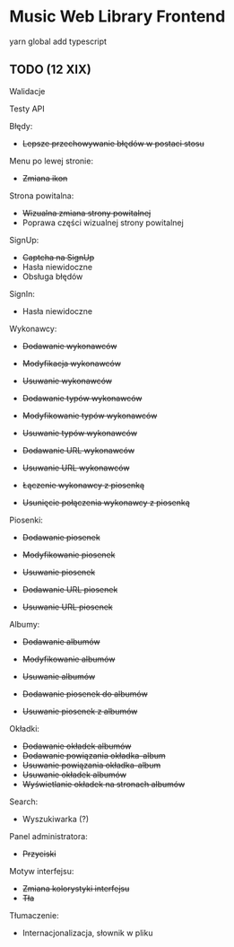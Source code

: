 # Music Web Library Frontend

yarn global add typescript

## TODO (12 XIX)

Walidacje

Testy API

Błędy:
* ~~Lepsze przechowywanie błędów w postaci stosu~~

Menu po lewej stronie:
* ~~Zmiana ikon~~

Strona powitalna:
* ~~Wizualna zmiana strony powitalnej~~
* Poprawa części wizualnej strony powitalnej

SignUp:
* ~~Captcha na SignUp~~
* Hasła niewidoczne
* Obsługa błędów

SignIn:
* Hasła niewidoczne

Wykonawcy:
* ~~Dodawanie wykonawców~~
* ~~Modyfikacja wykonawców~~
* ~~Usuwanie wykonawców~~

* ~~Dodawanie typów wykonawców~~
* ~~Modyfikowanie typów wykonawców~~
* ~~Usuwanie typów wykonawców~~

* ~~Dodawanie URL wykonawców~~
* ~~Usuwanie URL wykonawców~~

* ~~Łączenie wykonawcy z piosenką~~
* ~~Usunięcie połączenia wykonawcy z piosenką~~

Piosenki:
* ~~Dodawanie piosenek~~
* ~~Modyfikowanie piosenek~~
* ~~Usuwanie piosenek~~

* ~~Dodawanie URL piosenek~~
* ~~Usuwanie URL piosenek~~

Albumy:
* ~~Dodawanie albumów~~
* ~~Modyfikowanie albumów~~
* ~~Usuwanie albumów~~

* ~~Dodawanie piosenek do albumów~~
* ~~Usuwanie piosenek z albumów~~

Okładki:
* ~~Dodawanie okładek albumów~~
* ~~Dodawanie powiązania okładka-album~~
* ~~Usuwanie powiązania okładka-album~~
* ~~Usuwanie okładek albumów~~
* ~~Wyświetlanie okładek na stronach albumów~~

Search:
* Wyszukiwarka (?)

Panel administratora:
* ~~Przyciski~~

Motyw interfejsu:
* ~~Zmiana kolorystyki interfejsu~~
* ~~Tła~~

Tłumaczenie:
* Internacjonalizacja, słownik w pliku